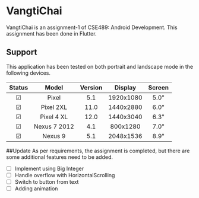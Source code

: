 # VangtiChai

VangtiChai is an assignment-1 of CSE489: Android Development. This assignment has been done in Flutter.

## Support

This application has been tested on both portrait and landscape mode in the following devices.

|  Status  |     Model    | Version |  Display  | Screen |
|:--------:|:------------:|:-------:|:---------:|:------:|
| &#x2611; |     Pixel    |   5.1   | 1920x1080 |  5.0"  |
| &#x2611; |   Pixel 2XL  |   11.0  | 1440x2880 |  6.0"  |
| &#x2611; |  Pixel 4 XL  |   12.0  | 1440x3040 |  6.3"  |
| &#x2611; | Nexus 7 2012 |   4.1   |  800x1280 |  7.0"  |
| &#x2611; |    Nexus 9   |   5.1   | 2048x1536 |  8.9"  |

##Update
As per requirements, the assignment is completed, but there are some additional features need to be added.
- [ ] Implement using Big Integer
- [ ] Handle overflow with HorizontalScrolling
- [ ] Switch to button from text
- [ ] Adding animation

